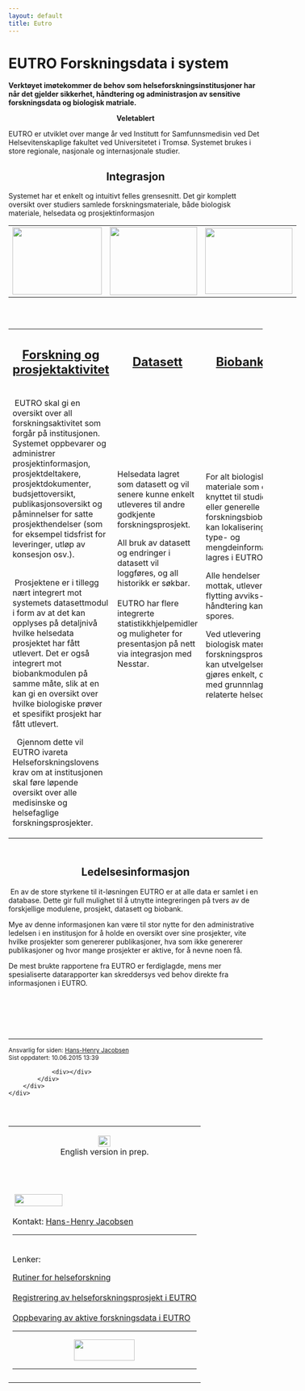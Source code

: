 ```yaml
---
layout: default
title: Eutro
---
```

<div class="col-md-8">
    <div id="ikb3" class="ikbComponent">
        <div class="row-fluid">
            <div class="span12">
                <h1>EUTRO Forskningsdata i system   </h1>
                <p><strong>Verkt&oslash;yet im&oslash;tekommer de behov som helseforskningsinstitusjoner har n&aring;r det gjelder sikkerhet, h&aring;ndtering og administrasjon av sensitive forskningsdata og biologisk matriale.</strong></p>
                <div class="nyhArtikkel">
                    <p style="text-align: center;"><strong>Veletablert</strong></p>
                    <p>EUTRO er utviklet over mange &aring;r ved Institutt for Samfunnsmedisin ved Det Helsevitenskaplige fakultet ved Universitetet i Troms&oslash;. Systemet brukes i store regionale, nasjonale og internasjonale studier.</p>
                    <h2 style="text-align: center;"><strong>Integrasjon</strong></h2>
                    <p>Systemet har et enkelt og intuitivt felles grensesnitt. Det gir komplett oversikt over studiers samlede forskningsmateriale, b&aring;de biologisk materiale, helsedata og prosjektinformasjon</p>
                    <table style="width: 578px; height: 189px;" border="0">
                        <tr>
                            <td><a title="Forskning og prosjektaktivitet" href="https://uit.no/ansatte/organisasjon/artikkel?p_document_id=330043&amp;p_dimension_id=88111&amp;p_menu=42374" target="_blank"><img style="margin: 0px;" title="Forsknings prosjekt.jpg" src="https://uit.no/Content/329937/Forsknings%20prosjekt.jpg" alt="" width="177" height="133" /></a></td>
                            <td><a title="Datasett" href="https://uit.no/ansatte/organisasjon/artikkel?p_document_id=330046&amp;p_dimension_id=88111&amp;p_menu=42374" target="_blank"><img style="margin: 0px;" title="Datasett.jpg" src="https://uit.no/Content/329936/Datasett.jpg" alt="" width="173" height="135" /></a></td>
                            <td><a title="Biobank" href="https://uit.no/ansatte/organisasjon/artikkel?p_document_id=330051&amp;p_dimension_id=88111&amp;p_menu=42374" target="_blank"><img style="margin: 0px;" title="Biobanker.jpg" src="https://uit.no/Content/329934/Biobanker.jpg" alt="" width="173" height="131" /></a></td>
                        </tr>
                    </table>
                    <table border="0">
                        <tr>
                            <td>
                                <h2 style="text-align: center;"><a title="Forskning og prosjektaktivitet" href="https://uit.no/om/enhet/artikkel?p_dimension_id=88111&amp;p_document_id=330043" target="_blank"><strong><strong>Forskning og prosjektaktivitet</strong></strong></a></h2>
                            </td>
                            <td style="text-align: center;">
                                <h2><a title="Datasett" href="https://uit.no/om/enhet/artikkel?p_dimension_id=88111&amp;p_document_id=330046" target="_blank"><strong>Datasett</strong></a></h2>
                            </td>
                            <td>
                                <h2 style="text-align: center;"><a title="Biobank" href="https://uit.no/om/enhet/artikkel?p_dimension_id=88111&amp;p_document_id=330051" target="_blank"><strong><strong>Biobanker</strong></strong></a></h2>
                            </td>
                        </tr>
                        <tr>
                            <td>
                                <p>&nbsp;EUTRO skal gi en oversikt over all forskningsaktivitet som forg&aring;r p&aring; institusjonen. Systemet oppbevarer og administrer prosjektinformasjon, prosjektdeltakere, prosjektdokumenter, budsjettoversikt, publikasjonsoversikt og p&aring;minnelser for satte prosjekthendelser (som for eksempel tidsfrist for leveringer, utl&oslash;p av konsesjon osv.).<br /><br /></p>
                                <p>&nbsp;Prosjektene er i tillegg n&aelig;rt integrert mot systemets datasettmodul i form av at det kan opplyses p&aring; detaljniv&aring; hvilke helsedata prosjektet har f&aring;tt utlevert. Det er ogs&aring; integrert mot biobankmodulen p&aring; samme m&aring;te, slik at en kan gi en oversikt over hvilke biologiske pr&oslash;ver et spesifikt prosjekt har f&aring;tt utlevert.</p>
                                <p>&nbsp;&nbsp;Gjennom dette vil EUTRO ivareta Helseforskningslovens krav om at institusjonen skal f&oslash;re l&oslash;pende oversikt over alle medisinske og helsefaglige forskningsprosjekter.</p>
                            </td>
                            <td>
                                <p style="text-align: left;">Helsedata lagret som datasett og vil senere kunne enkelt utleveres til andre godkjente&nbsp;<br />forskningsprosjekt.</p>
                                <p style="text-align: left;">All bruk av datasett og endringer i datasett&nbsp;vil loggf&oslash;res, og all historikk er s&oslash;kbar.<br /><br />EUTRO har flere integrerte statistikkhjelpemidler og muligheter for presentasjon p&aring; nett via integrasjon med Nesstar.</p>
                                <h4 style="text-align: left;">&nbsp;</h4>
                                <h4 style="text-align: left;">&nbsp;</h4>
                                <p>&nbsp;</p>
                                <h4 style="text-align: left;">&nbsp;&nbsp;</h4>
                            </td>
                            <td>
                                <p>For alt biologisk materiale som er knyttet til studier eller generelle forskningsbiobanker, kan lokalisering, type- og mengdeinformasjon lagres i EUTRO&nbsp;</p>
                                <p>Alle hendelser som mottak, utlevering, flytting avviks- h&aring;ndtering&nbsp;kan spores.</p>
                                <p>Ved utlevering av biologisk materiale til forskningsprosjekt kan utvelgelsen gj&oslash;res enkelt, ogs&aring; med grunnnlag i relaterte helsedata.&nbsp;</p>
                                <p>&nbsp;&nbsp;</p>
                                <p>&nbsp;</p>
                                <p>&nbsp;</p>
                            </td>
                        </tr>
                    </table>
                    <h2 style="text-align: center;"><br />Ledelsesinformasjon</h2>
                    <p style="text-align: left;">&nbsp;En av de store styrkene til it-l&oslash;sningen EUTRO er at alle data er samlet i en database. Dette gir full mulighet til &aring; utnytte integreringen p&aring; tvers av de forskjellige modulene, prosjekt, datasett og biobank.</p>
                    <p>Mye av denne informasjonen kan v&aelig;re til stor nytte for den administrative ledelsen i en institusjon for &aring; holde en oversikt over sine prosjekter, vite hvilke prosjekter som genererer publikasjoner, hva som ikke genererer publikasjoner og hvor mange prosjekter er aktive, for &aring; nevne noen f&aring;.</p>
                    <p>De mest brukte rapportene fra EUTRO er ferdiglagde, mens mer spesialiserte datarapporter kan skreddersys ved behov direkte fra informasjonen i EUTRO.</p>
                    <h2 style="text-align: left;">&nbsp;</h2>
                </div>
                <br /><hr />
                <div style="font-size:0.85em;">
                    Ansvarlig for siden: <a href="#" onclick="return call_ikb_homeplace('41656','TITLE_REDIRECT','10','17','10185','','0','')">Hans-Henry Jacobsen</a><br />
                    Sist oppdatert: 10.06.2015 13:39
                </div>


                <div></div>
            </div>
        </div>
    </div>
</div>
<div class="col-md-3 col-md-offset-1">
    <div style="margin:25px 0px 25px 0px;">
        <p>&nbsp;</p>
        <table border="0">
            <tr>
                <td style="text-align: center;">
                    <p><a href="https://uit.no/ansatte/organisasjon/artikkel?p_document_id=331416&amp;p_dimension_id=88111&amp;p_menu=155466"><img src="https://uit.no/Content/175276/Flag_United%20Kingdom.jpg" alt="In English.jpg" width="24" height="22" border="0" /></a><br />English version in prep.</p>
                    <p>&nbsp;</p>
                </td>
            </tr>
            <tr>
                <td>
                    <p>&nbsp;<img style="margin: 0px 0px;" title="Eutro - Logo.jpg" src="https://uit.no/Content/256333/attr=BCBBA1CBC7C3E742E040F28154A42E5B/Eutro-Logo.jpg" alt="" width="95" height="24" /></p>
                    <p>Kontakt: <a href="https://uit.no/om/enhet/ansatte/person?p_document_id=41656&amp;p_dimension_id=88111">Hans-Henry Jacobsen</a></p>
                    <hr />
                </td>
            </tr>
            <tr>
                <td>
                    <p>Lenker:</p>
                    <p><a title="Rutiner for helseforskning" href="https://uit.no/ansatte/organisasjon/artikkel?p_menu=28713&amp;p_document_id=212253&amp;p_dimension_id=88108" target="_blank">Rutiner for helseforskning</a><br /><br /><a title="Registrering av helseforskningsprosjekt i EUTRO" href="https://uit.no/ansatte/organisasjon/artikkel?p_document_id=205857&amp;p_dimension_id=88127&amp;p_menu=49281" target="_blank">Registrering av helseforskningsprosjekt i EUTRO</a><br /><br /><a title="Oppbevaring av aktive forsknngsdata i EUTRO" href="https://uit.no/ansatte/organisasjon/artikkel?p_document_id=205855&amp;p_dimension_id=88127&amp;p_menu=49281" target="_blank">Oppbevaring av aktive forskningsdata i EUTRO</a></p>
                    <hr />
                    <p><a href="https://uit.no/ansatte/organisasjon/artikkel?p_document_id=224677&amp;p_dimension_id=88127&amp;p_menu=28713" target="_blank"><img style="margin: 0px auto; display: block; vertical-align: top;" title="Cristin logo.jpg" src="https://uit.no/Content/304189/attr=C00FDB3273EA301FE040F28154A46987/Cristin%20logo.jpg" alt="" width="120" height="42" /></a></p>
                    <hr />
                    <p></p>
                </td>
            </tr>
            <tr>
                <td style="text-align: center;"></td>
            </tr>
        </table>
    </div>
</div>
